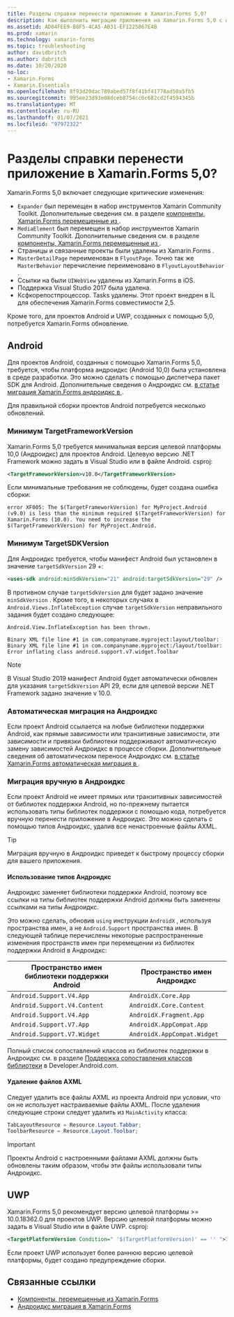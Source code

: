 ```yaml
---
title: Разделы справки перенести приложение в Xamarin.Forms 5,0?
description: Как выполнить миграцию приложения на Xamarin.Forms 5,0 с фокусировкой Android на платформе UWP.
ms.assetid: AD04FEE9-B8F5-4CA5-AB31-EF1225867E4B
ms.prod: xamarin
ms.technology: xamarin-forms
ms.topic: troubleshooting
author: davidbritch
ms.author: dabritch
ms.date: 10/20/2020
no-loc:
- Xamarin.Forms
- Xamarin.Essentials
ms.openlocfilehash: 8f93d20dac789abed57f8f41bf41778ad50a5fb5
ms.sourcegitcommit: 995ee23d93e08dceb8754cc6c682cd2f4594345b
ms.translationtype: MT
ms.contentlocale: ru-RU
ms.lasthandoff: 01/07/2021
ms.locfileid: "97972322"
---
```

# <a name="how-do-i-migrate-my-app-to-no-locxamarinforms-50"></a>Разделы справки перенести приложение в Xamarin.Forms 5,0?

Xamarin.Forms 5,0 включает следующие критические изменения:

- `Expander` был перемещен в набор инструментов Xamarin Community Toolkit. Дополнительные сведения см. в разделе [компоненты, Xamarin.Forms перемещенные из ](https://github.com/xamarin/XamarinCommunityToolkit/wiki/Features-moved-from-Xamarin.Forms).
- `MediaElement` был перемещен в набор инструментов Xamarin Community Toolkit. Дополнительные сведения см. в разделе [компоненты, Xamarin.Forms перемещенные из ](https://github.com/xamarin/XamarinCommunityToolkit/wiki/Features-moved-from-Xamarin.Forms).
- Страницы и связанные проекты были удалены из Xamarin.Forms .
- `MasterDetailPage` переименован в `FlyoutPage`. Точно так же `MasterBehavior` перечисление переименовано в `FlyoutLayoutBehavior` .
- Ссылки на были `UIWebView` удалены из Xamarin.Forms в iOS.
- Поддержка Visual Studio 2017 была удалена.
- Ксфкорепостпроцессор. Tasks удалены. Этот проект внедрен в IL для обеспечения Xamarin.Forms совместимости 2,5.

Кроме того, для проектов Android и UWP, созданных с помощью 5,0, потребуется Xamarin.Forms обновление.

## <a name="android"></a>Android

Для проектов Android, созданных с помощью Xamarin.Forms 5,0, требуется, чтобы платформа андроидкс (Android 10,0) была установлена в среде разработки. Это можно сделать с помощью диспетчера пакет SDK для Android. Дополнительные сведения о Андроидкс см. [в статье миграция Xamarin.Forms андроидкс в ](~/xamarin-forms/platform/android/androidx-migration.md).

Для правильной сборки проектов Android потребуется несколько обновлений.

### <a name="minimum-targetframeworkversion"></a>Минимум TargetFrameworkVersion

Xamarin.Forms 5,0 требуется минимальная версия целевой платформы 10,0 (Андроидкс) для проектов Android. Целевую версию .NET Framework можно задать в Visual Studio или в файле Android. csproj:

```xml
<TargetFrameworkVersion>v10.0</TargetFrameworkVersion>
```

Если минимальные требования не соблюдены, будет создана ошибка сборки:

```
error XF005: The $(TargetFrameworkVersion) for MyProject.Android (v9.0) is less than the minimum required $(TargetFrameworkVersion) for Xamarin.Forms (10.0). You need to increase the $(TargetFrameworkVersion) for MyProject.Android.
```

### <a name="minimum-targetsdkversion"></a>Минимум TargetSDKVersion

Для Андроидкс требуется, чтобы манифест Android был установлен в значение `targetSdkVersion` 29 +:

```xml
<uses-sdk android:minSdkVersion="21" android:targetSdkVersion="29" />
```

В противном случае `targetSdkVersion` для будет задано значение `minSdkVersion` . Кроме того, в некоторых случаях в `Android.Views.InflateException` случае `targetSdkVersion` неправильного задания будет создано следующее:

```
Android.View.InflateException has been thrown.

Binary XML file line #1 in com.companyname.myproject:layout/toolbar: Binary XML file line #1 in com.companyname.myproject:/layout/toolbar: Error inflating class android.support.v7.widget.Toolbar
```

> [!NOTE]
> В Visual Studio 2019 манифест Android будет автоматически обновлен для указания `targetSdkVersion` API 29, если для целевой версии .NET Framework задано значение v 10.0.

### <a name="automatic-migration-to-androidx"></a>Автоматическая миграция на Андроидкс

Если проект Android ссылается на любые библиотеки поддержки Android, как прямые зависимости или транзитивные зависимости, эти зависимости и привязки библиотеки поддерживают автоматическую замену зависимостей Андроидкс в процессе сборки. Дополнительные сведения об автоматическом переносе Андроидкс см. [в статье Xamarin.Forms автоматическая миграция в ](~/xamarin-forms/platform/android/androidx-migration.md#automatic-migration-in-xamarinforms).

### <a name="manual-migration-to-androidx"></a>Миграция вручную в Андроидкс

Если проект Android не имеет прямых или транзитивных зависимостей от библиотек поддержки Android, но по-прежнему пытается использовать типы библиотек поддержки с помощью кода, потребуется вручную перенести приложение в Андроидкс. Это можно сделать с помощью типов Андроидкс, удалив все ненастроенные файлы AXML.

> [!TIP]
> Миграция вручную в Андроидкс приведет к быстрому процессу сборки для вашего приложения.

#### <a name="use-androidx-types"></a>Использование типов Андроидкс

Андроидкс заменяет библиотеки поддержки Android, поэтому все ссылки на типы библиотек поддержки Android должны быть заменены ссылками на типы Андроидкс.

Это можно сделать, обновив `using` инструкции `AndroidX` , используя пространства имен, а не `Android.Support` пространства имен. В следующей таблице перечислены некоторые распространенные изменения пространств имен при перемещении из библиотек поддержки Android в Андроидкс:

| Пространство имен библиотеки поддержки Android | Пространство имен Андроидкс |
| --- | --- |
| `Android.Support.V4.App` | `AndroidX.Core.App` |
| `Android.Support.V4.Content` | `AndroidX.Core.Content` |
| `Android.Support.V4.App` | `AndroidX.Fragment.App` |
| `Android.Support.V7.App` | `AndroidX.AppCompat.App` |
| `Android.Support.V7.Widget` | `AndroidX.AppCompat.Widget` |

Полный список сопоставлений классов из библиотек поддержки в Андроидкс см. в разделе [Поддержка сопоставления классов библиотеки](https://developer.android.com/jetpack/androidx/migrate/class-mappings) в Developer.Android.com.

#### <a name="remove-axml-files"></a>Удаление файлов AXML

Следует удалить все файлы AXML из проекта Android при условии, что он не использует настраиваемые файлы AXML. После удаления следующие строки следует удалить из `MainActivity` класса:

```csharp
TabLayoutResource = Resource.Layout.Tabbar;
ToolbarResource = Resource.Layout.Toolbar;
```

> [!IMPORTANT]
> Проекты Android с настроенными файлами AXML должны быть обновлены таким образом, чтобы эти файлы использовали типы Андроидкс.

## <a name="uwp"></a>UWP

Xamarin.Forms 5,0 рекомендует версию целевой платформы >= 10.0.18362.0 для проектов UWP. Версию целевой платформы можно задать в Visual Studio или в файле UWP. csproj:

```xml
<TargetPlatformVersion Condition=" '$(TargetPlatformVersion)' == '' ">10.0.18362.0</TargetPlatformVersion>
```

Если проект UWP использует более раннюю версию целевой платформы, будет создано предупреждение сборки.

## <a name="related-links"></a>Связанные ссылки

- [Компоненты, перемещенные из Xamarin.Forms](https://github.com/xamarin/XamarinCommunityToolkit/wiki/Features-moved-from-Xamarin.Forms)
- [Андроидкс миграция в Xamarin.Forms](~/xamarin-forms/platform/android/androidx-migration.md)
